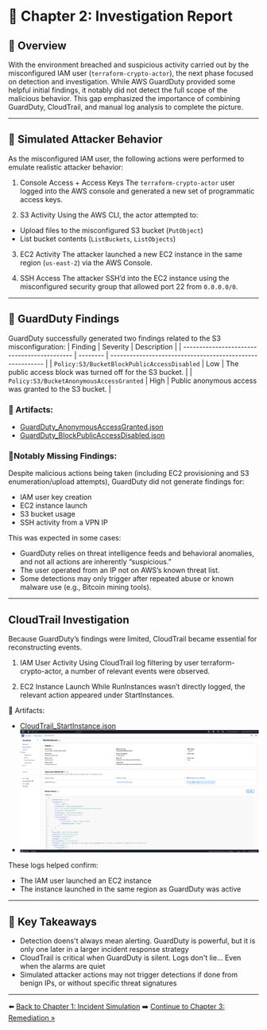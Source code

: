 # 📘 Chapter 2: Investigation Report

## 🔎 Overview
With the environment breached and suspicious activity carried out by the misconfigured IAM user (`terraform-crypto-actor`), the next phase focused on detection and investigation.
While AWS GuardDuty provided some helpful initial findings, it notably did not detect the full scope of the malicious behavior.
This gap emphasized the importance of combining GuardDuty, CloudTrail, and manual log analysis to complete the picture.

---

## 🧪 Simulated Attacker Behavior
As the misconfigured IAM user, the following actions were performed to emulate realistic attacker behavior:
1. Console Access + Access Keys
The `terraform-crypto-actor` user logged into the AWS console and generated a new set of programmatic access keys.

2. S3 Activity
Using the AWS CLI, the actor attempted to:
- Upload files to the misconfigured S3 bucket (`PutObject`)
- List bucket contents (`ListBuckets`, `ListObjects`)

3. EC2 Activity
The attacker launched a new EC2 instance in the same region (`us-east-2`) via the AWS Console.

4. SSH Access
The attacker SSH’d into the EC2 instance using the misconfigured security group that allowed port 22 from `0.0.0.0/0`.

---

## 🧠 GuardDuty Findings
GuardDuty successfully generated two findings related to the S3 misconfiguration:
| Finding                                     | Severity | Description                                               |
| ------------------------------------------- | -------- | --------------------------------------------------------- |
| `Policy:S3/BucketBlockPublicAccessDisabled` | Low      | The public access block was turned off for the S3 bucket. |
| `Policy:S3/BucketAnonymousAccessGranted`    | High     | Public anonymous access was granted to the S3 bucket.     |

### 📁 Artifacts:
- [GuardDuty_AnonymousAccessGranted.json](https://github.com/ChadVanHalen/Tech-Portfolio/blob/main/projects/Terraform-S3-Misconfig-Lab/artifacts/screenshots/2%201%20Amazon%20S3%20Public%20Anonymous%20Access%20was%20granted%20for%20the%20S3%20bucket%20misconfig-demo-bucket-chad-unique.json)
- [GuardDuty_BlockPublicAccessDisabled.json](https://github.com/ChadVanHalen/Tech-Portfolio/blob/main/projects/Terraform-S3-Misconfig-Lab/artifacts/screenshots/2%201%20Amazon%20S3%20Block%20Public%20Access%20was%20disabled%20for%20the%20S3%20bucket%20misconfig-demo-bucket-chad-unique.json)

### 📍Notably Missing Findings:
Despite malicious actions being taken (including EC2 provisioning and S3 enumeration/upload attempts), GuardDuty did not generate findings for:
- IAM user key creation
- EC2 instance launch
- S3 bucket usage
- SSH activity from a VPN IP

This was expected in some cases:
- GuardDuty relies on threat intelligence feeds and behavioral anomalies, and not all actions are inherently “suspicious.”
- The user operated from an IP not on AWS’s known threat list.
- Some detections may only trigger after repeated abuse or known malware use (e.g., Bitcoin mining tools).

---

## CloudTrail Investigation
Because GuardDuty’s findings were limited, CloudTrail became essential for reconstructing events.
1. IAM User Activity
Using CloudTrail log filtering by user terraform-crypto-actor, a number of relevant events were observed.

2. EC2 Instance Launch
While RunInstances wasn’t directly logged, the relevant action appeared under StartInstances.

📁 Artifacts:
- [CloudTrail_StartInstance.json](https://github.com/ChadVanHalen/Tech-Portfolio/blob/main/projects/Terraform-S3-Misconfig-Lab/artifacts/screenshots/2%202%20StartInsatance%20log.json)
- ![](https://github.com/ChadVanHalen/Tech-Portfolio/blob/main/projects/Terraform-S3-Misconfig-Lab/artifacts/screenshots/2%202%20StartInstance%20event.png)

These logs helped confirm:
- The IAM user launched an EC2 instance
- The instance launched in the same region as GuardDuty was active

---

## 📌 Key Takeaways
- Detection doens't always mean alerting. GuardDuty is powerful, but it is only one later in a larger incident response strategy
- CloudTrail is critical when GuardDuty is silent. Logs don't lie... Even when the alarms are quiet
- Simulated attacker actions may not trigger detections if done from benign IPs, or without specific threat signatures

- ---

⬅️ [Back to Chapter 1: Incident Simulation](./1-Insecure_Terraform_Buckets.md)
➡️ [Continue to Chapter 3: Remediation »](./3-Remediation.md)
